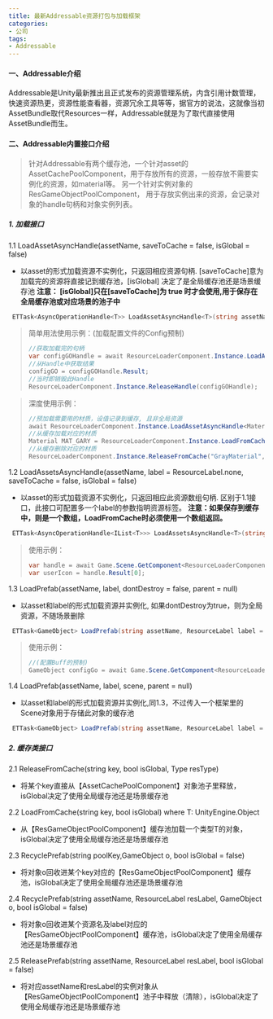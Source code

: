 ```yaml
---
title: 最新Addressable资源打包与加载框架
categories:
- 公司
tags: 
- Addressable
---
```


#### 一、Addressable介绍

Addressable是Unity最新推出且正式发布的资源管理系统，内含引用计数管理，快速资源热更，资源性能查看器，资源冗余工具等等，据官方的说法，这就像当初AssetBundle取代Resources一样，Addressable就是为了取代直接使用AssetBundle而生。

#### 二、Addressable内置接口介绍

> 针对Addressable有两个缓存池，一个针对asset的 AssetCachePoolComponent，用于存放所有的资源，一般存放不需要实例化的资源，如material等。  另一个针对实例对象的 ResGameObjectPoolComponent， 用于存放实例出来的资源，会记录对象的handle句柄和对象实例列表。

 ##### 1. 加载接口

1.1 LoadAssetAsyncHandle(assetName, saveToCache = false, isGlobal = false)
 * 以asset的形式加载资源不实例化，只返回相应资源句柄. [saveToCache]意为加载完的资源将直接记到缓存池，[isGlobal] 决定了是全局缓存池还是场景缓存池
**注意： [isGlobal]只在[saveToCache]为 true 时才会使用,用于保存在全局缓存池或对应场景的池子中**
```csharp
 ETTask<AsyncOperationHandle<T>> LoadAssetAsyncHandle<T>(string assetName, bool saveToCache = false, bool isGlobal = false)
```

>简单用法使用示例：(加载配置文件的Config预制)
>
>```csharp
> //获取加载完的句柄
> var configGOHandle = await ResourceLoaderComponent.Instance.LoadAssetAsyncHandle<GameObject>("Config");
>//从Handle中获取结果
> configGO = configGOHandle.Result;
> //当时即销毁此Handle
>ResourceLoaderComponent.Instance.ReleaseHandle(configGOHandle);


>深度使用示例：
>```csharp
>//预加载需要用的材质，设值记录到缓存, 且非全局资源
>await ResourceLoaderComponent.Instance.LoadAssetAsyncHandle<Material>("GrayMaterial",true,false);
> //从缓存加载对应的材质
> Material MAT_GARY = ResourceLoaderComponent.Instance.LoadFromCache<Material>("GrayMaterial", false);
>//从缓存删除对应的材质
> ResourceLoaderComponent.Instance.ReleaseFromCache("GrayMaterial",false,typeof(Material));
>```

1.2 LoadAssetsAsyncHandle(assetName, label = ResourceLabel.none, saveToCache = false, isGlobal = false)
* 以asset的形式加载资源不实例化，只返回相应此资源数组句柄. 区别于1.1接口，此接口可配置多一个label的参数指明资源标签。
**注意：如果保存到缓存中，则是一个数组，LoadFromCache时必须使用一个数组返回。**
```csharp
 ETTask<AsyncOperationHandle<IList<T>>> LoadAssetsAsyncHandle<T>(string assetName, ResourceLabel label = ResourceLabel.none, bool saveToCache = false, bool isGlobal = false)
```

>使用示例：
>```csharp
>var handle = await Game.Scene.GetComponent<ResourceLoaderComponent>().LoadAssetsAsyncHandle<GameObject>("HeadResSmallSize",ResourceLabel.ui);
>var userIcon = handle.Result[0];
>``` 
 
1.3 LoadPrefab(assetName, label, dontDestroy = false, parent = null)
* 以asset和label的形式加载资源并实例化, 如果dontDestroy为true，则为全局资源，不随场景删除
```csharp
 ETTask<GameObject> LoadPrefab(string assetName, ResourceLabel label = ResourceLabel.none, bool dontDestroy = false, Transform parent = null)
```

>使用示例：
>```csharp
>//(配置Buff的预制)
> GameObject configGo = await Game.Scene.GetComponent<ResourceLoaderComponent>().LoadPrefab($"{buffCfg}",ResourceLabel.buff);
 >```

1.4 LoadPrefab(assetName, label, scene, parent = null)
* 以asset和label的形式加载资源并实例化,同1.3，不过传入一个框架里的Scene对象用于存储此对象的缓存池
```csharp
 ETTask<GameObject> LoadPrefab(string assetName, ResourceLabel label = ResourceLabel.none, bool dontDestroy = false, Transform parent = null)
```

 ##### 2. 缓存类接口
 
 2.1 ReleaseFromCache(string key, bool isGlobal, Type resType)
* 将某个key直接从【AssetCachePoolComponent】对象池子里释放，isGlobal决定了使用全局缓存池还是场景缓存池

2.2 LoadFromCache<T>(string key, bool isGlobal) where T: UnityEngine.Object
 * 从【ResGameObjectPoolComponent】缓存池加载一个类型T的对象，isGlobal决定了使用全局缓存池还是场景缓存池

2.3 RecyclePrefab(string poolKey,GameObject o, bool isGlobal = false)
* 将对象o回收进某个key对应的【ResGameObjectPoolComponent】缓存池，isGlobal决定了使用全局缓存池还是场景缓存池

2.4 RecyclePrefab(string assetName, ResourceLabel resLabel, GameObject o, bool isGlobal = false)
* 将对象o回收进某个资源名及label对应的【ResGameObjectPoolComponent】缓存池，isGlobal决定了使用全局缓存池还是场景缓存池

2.5 ReleasePrefab(string assetName, ResourceLabel resLabel, bool isGlobal = false)
*  将对应assetName和resLabel的实例对象从【ResGameObjectPoolComponent】池子中释放（清除），isGlobal决定了使用全局缓存池还是场景缓存池

